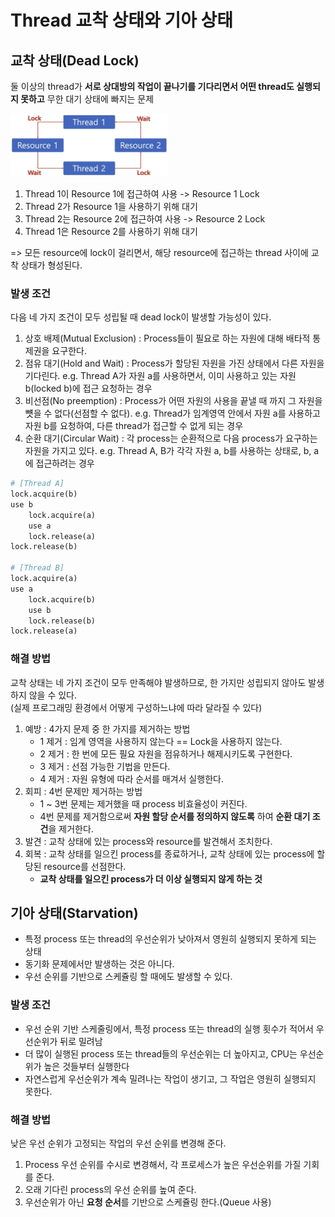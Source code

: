 # Thread 교착 상태와 기아 상태

## 교착 상태(Dead Lock)

둘 이상의 thread가 **서로 상대방의 작업이 끝나기를 기다리면서 어떤 thread도 실행되지 못하고** 무한 대기 상태에 빠지는 문제

<img src="/OS/resources/thread-dead-lock.png" width="50%">

1. Thread 1이 Resource 1에 접근하여 사용 -> Resource 1 Lock
2. Thread 2가 Resource 1을 사용하기 위해 대기
3. Thread 2는 Resource 2에 접근하여 사용 -> Resource 2 Lock
4. Thread 1은 Resource 2를 사용하기 위해 대기

=> 모든 resource에 lock이 걸리면서, 해당 resource에 접근하는 thread 사이에 교착 상태가 형성된다.

### 발생 조건

다음 네 가지 조건이 모두 성립될 때 dead lock이 발생할 가능성이 있다.

1. 상호 배제(Mutual Exclusion) : Process들이 필요로 하는 자원에 대해 배타적 통제권을 요구한다.
2. 점유 대기(Hold and Wait) : Process가 할당된 자원을 가진 상태에서 다른 자원을 기다린다.
    e.g. Thread A가 자원 a를 사용하면서, 이미 사용하고 있는 자원 b(locked b)에 접근 요청하는 경우
3. 비선점(No preemption) : Process가 어떤 자원의 사용을 끝낼 때 까지 그 자원을 뻇을 수 없다(선점할 수 없다).
    e.g. Thread가 임계영역 안에서 자원 a를 사용하고 자원 b를 요청하여, 다른 thread가 접근할 수 없게 되는 경우
4. 순환 대기(Circular Wait) : 각 process는 순환적으로 다음 process가 요구하는 자원을 가지고 있다.
    e.g. Thread A, B가 각각 자원 a, b를 사용하는 상태로, b, a에 접근하려는 경우

```python
# [Thread A]
lock.acquire(b)
use b
	lock.acquire(a)
	use a
	lock.release(a)
lock.release(b)

# [Thread B]
lock.acquire(a)
use a
	lock.acquire(b)
	use b
	lock.release(b)
lock.release(a)
```

### 해결 방법

교착 상태는 네 가지 조건이 모두 만족해야 발생하므로, 한 가지만 성립되지 않아도 발생하지 않을 수 있다.<br>
(실제 프로그래밍 환경에서 어떻게 구성하느냐에 따라 달라질 수 있다)

1. 예방 : 4가지 문제 중 한 가지를 제거하는 방법
    - 1 제거 : 임계 영역을 사용하지 않는다 == Lock을 사용하지 않는다.
    - 2 제거 : 한 번에 모든 필요 자원을 점유하거나 해제시키도록 구현한다.
    - 3 제거 : 선점 가능한 기법을 만든다.
    - 4 제거 : 자원 유형에 따라 순서를 매겨서 실행한다.
2. 회피 : 4번 문제만 제거하는 방법
    - 1 ~ 3번 문제는 제거했을 때 process 비효율성이 커진다.
    - 4번 문제를 제거함으로써 **자원 할당 순서를 정의하지 않도록** 하여 **순환 대기 조건**을 제거한다.
3. 발견 : 교착 상태에 있는 process와 resource를 발견해서 조치한다.
4. 회복 : 교착 상태를 일으킨 process를 종료하거나, 교착 상태에 있는 process에 할당된 resource를 선점한다.
    - **교착 상태를 일으킨 process가 더 이상 실행되지 않게 하는 것**

## 기아 상태(Starvation)

- 특정 process 또는 thread의 우선순위가 낮아져서 영원히 실행되지 못하게 되는 상태
- 동기화 문제에서만 발생하는 것은 아니다.
- 우선 순위를 기반으로 스케쥴링 할 때에도 발생할 수 있다.

### 발생 조건

- 우선 순위 기반 스케줄링에서, 특정 process 또는 thread의 실행 횟수가 적어서 우선순위가 뒤로 밀려남
- 더 많이 실행된 process 또는 thread들의 우선순위는 더 높아지고, CPU는 우선순위가 높은 것들부터 실행한다
- 자연스럽게 우선순위가 계속 밀려나는 작업이 생기고, 그 작업은 영원히 실행되지 못한다.

### 해결 방법

낮은 우선 순위가 고정되는 작업의 우선 순위를 변경해 준다.

1. Process 우선 순위를 수시로 변경해서, 각 프로세스가 높은 우선순위를 가질 기회를 준다.
2. 오래 기다린 process의 우선 순위를 높여 준다.
3. 우선순위가 아닌 **요청 순서**를 기반으로 스케쥴링 한다.(Queue 사용)